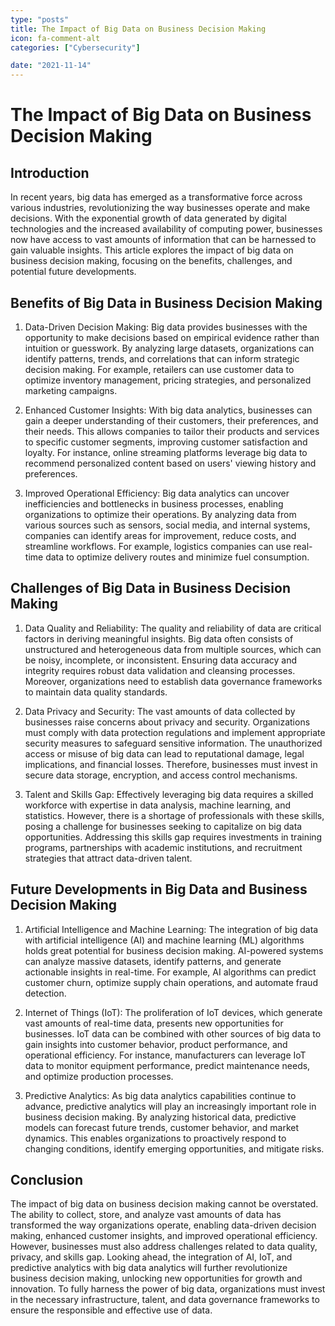 ```yaml
---
type: "posts"
title: The Impact of Big Data on Business Decision Making
icon: fa-comment-alt
categories: ["Cybersecurity"]

date: "2021-11-14"
---
```




# The Impact of Big Data on Business Decision Making

## Introduction

In recent years, big data has emerged as a transformative force across various industries, revolutionizing the way businesses operate and make decisions. With the exponential growth of data generated by digital technologies and the increased availability of computing power, businesses now have access to vast amounts of information that can be harnessed to gain valuable insights. This article explores the impact of big data on business decision making, focusing on the benefits, challenges, and potential future developments.

## Benefits of Big Data in Business Decision Making

1. Data-Driven Decision Making: Big data provides businesses with the opportunity to make decisions based on empirical evidence rather than intuition or guesswork. By analyzing large datasets, organizations can identify patterns, trends, and correlations that can inform strategic decision making. For example, retailers can use customer data to optimize inventory management, pricing strategies, and personalized marketing campaigns.

2. Enhanced Customer Insights: With big data analytics, businesses can gain a deeper understanding of their customers, their preferences, and their needs. This allows companies to tailor their products and services to specific customer segments, improving customer satisfaction and loyalty. For instance, online streaming platforms leverage big data to recommend personalized content based on users' viewing history and preferences.

3. Improved Operational Efficiency: Big data analytics can uncover inefficiencies and bottlenecks in business processes, enabling organizations to optimize their operations. By analyzing data from various sources such as sensors, social media, and internal systems, companies can identify areas for improvement, reduce costs, and streamline workflows. For example, logistics companies can use real-time data to optimize delivery routes and minimize fuel consumption.

## Challenges of Big Data in Business Decision Making

1. Data Quality and Reliability: The quality and reliability of data are critical factors in deriving meaningful insights. Big data often consists of unstructured and heterogeneous data from multiple sources, which can be noisy, incomplete, or inconsistent. Ensuring data accuracy and integrity requires robust data validation and cleansing processes. Moreover, organizations need to establish data governance frameworks to maintain data quality standards.

2. Data Privacy and Security: The vast amounts of data collected by businesses raise concerns about privacy and security. Organizations must comply with data protection regulations and implement appropriate security measures to safeguard sensitive information. The unauthorized access or misuse of big data can lead to reputational damage, legal implications, and financial losses. Therefore, businesses must invest in secure data storage, encryption, and access control mechanisms.

3. Talent and Skills Gap: Effectively leveraging big data requires a skilled workforce with expertise in data analysis, machine learning, and statistics. However, there is a shortage of professionals with these skills, posing a challenge for businesses seeking to capitalize on big data opportunities. Addressing this skills gap requires investments in training programs, partnerships with academic institutions, and recruitment strategies that attract data-driven talent.

## Future Developments in Big Data and Business Decision Making

1. Artificial Intelligence and Machine Learning: The integration of big data with artificial intelligence (AI) and machine learning (ML) algorithms holds great potential for business decision making. AI-powered systems can analyze massive datasets, identify patterns, and generate actionable insights in real-time. For example, AI algorithms can predict customer churn, optimize supply chain operations, and automate fraud detection.

2. Internet of Things (IoT): The proliferation of IoT devices, which generate vast amounts of real-time data, presents new opportunities for businesses. IoT data can be combined with other sources of big data to gain insights into customer behavior, product performance, and operational efficiency. For instance, manufacturers can leverage IoT data to monitor equipment performance, predict maintenance needs, and optimize production processes.

3. Predictive Analytics: As big data analytics capabilities continue to advance, predictive analytics will play an increasingly important role in business decision making. By analyzing historical data, predictive models can forecast future trends, customer behavior, and market dynamics. This enables organizations to proactively respond to changing conditions, identify emerging opportunities, and mitigate risks.

## Conclusion

The impact of big data on business decision making cannot be overstated. The ability to collect, store, and analyze vast amounts of data has transformed the way organizations operate, enabling data-driven decision making, enhanced customer insights, and improved operational efficiency. However, businesses must also address challenges related to data quality, privacy, and skills gap. Looking ahead, the integration of AI, IoT, and predictive analytics with big data analytics will further revolutionize business decision making, unlocking new opportunities for growth and innovation. To fully harness the power of big data, organizations must invest in the necessary infrastructure, talent, and data governance frameworks to ensure the responsible and effective use of data.